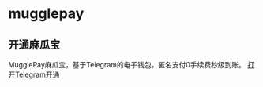 # mugglepay

## 开通麻瓜宝

MugglePay麻瓜宝，基于Telegram的电子钱包，匿名支付0手续费秒级到账。
[打开Telegram开通](https://telegram.me/MugglePayBot?start=TXZR9ZDF)
